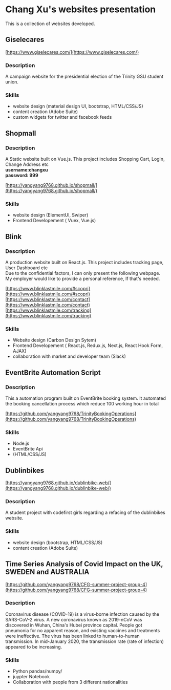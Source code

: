 # Chang Xu's websites presentation

This is a collection of websites developed.

## Giselecares
[https://www.giselecares.com/](https://www.giselecares.com/)

### Description
A campaign website for the presidential election of the Trinity GSU student union.

### Skills
- website design (material design UI, bootstrap, HTML/CSS/JS)
- content creation (Adobe Suite)
- custom widgets for twitter and facebook feeds

## Shopmall

### Description
A Static website built on Vue.js. This project includes Shopping Cart, LogIn, Change Address  etc <br>
**username:changxu <br>
  password: 999**
  
[https://yangyang9768.github.io/shopmall/](https://yangyang9768.github.io/shopmall/) 

### Skills
- website design (ElementUI, Swiper)
- Frontend Developement ( Vuex, Vue.js)

## Blink

### Description
A production website built on React.js. This project includes tracking page, User Dashboard  etc  <br>
Due to the confidential factors, I can only present the following webpage.
My employer would like to provide a personal reference, If that's needed.
  
[https://www.blinklastmile.com/#scopri](https://www.blinklastmile.com/#scopri) <br>
[https://www.blinklastmile.com/contact](https://www.blinklastmile.com/contact) <br>
[https://www.blinklastmile.com/tracking](https://www.blinklastmile.com/tracking) 

### Skills
- Website design (Carbon Design Sytem)
- Frontend Developement ( React.js, Redux.js, Next.js, React Hook Form, AJAX)
- collaboration with market and developer team (Slack)

## EventBrite Automation Script

### Description
This a automation program built on EventBrite booking system. It automated the booking cancellation process which reduce 100 working hour in total

 [https://github.com/yangyang9768/TrinityBookingOperations](https://github.com/yangyang9768/TrinityBookingOperations)

### Skills
- Node.js 
- EventBrite Api 
- (HTML/CSS/JS)


## Dublinbikes
[https://yangyang9768.github.io/dublinbike-web/](https://yangyang9768.github.io/dublinbike-web/)

### Description
A student project with codefirst girls regarding a refacing of the dublinbikes website.

### Skills
- website design (bootstrap, HTML/CSS/JS)
- content creation (Adobe Suite)


## Time Series Analysis of Covid Impact on the UK, SWEDEN and AUSTRALIA

[https://github.com/yangyang9768/CFG-summer-project-group-4](https://github.com/yangyang9768/CFG-summer-project-group-4)

### Description
Coronavirus disease (COVID-19) is a virus-borne infection caused by the SARS-CoV-2 virus. A new coronavirus known as 2019-nCoV was discovered in Wuhan, China's Hubei province capital. People got pneumonia for no apparent reason, and existing vaccines and treatments were ineffective. The virus has been linked to human-to-human transmission. In mid-January 2020, the transmission rate (rate of infection) appeared to be increasing.

### Skills
- Python pandas/numpy/ 
- juypter Notebook
- Collaboration with people from 3 different nationalities





